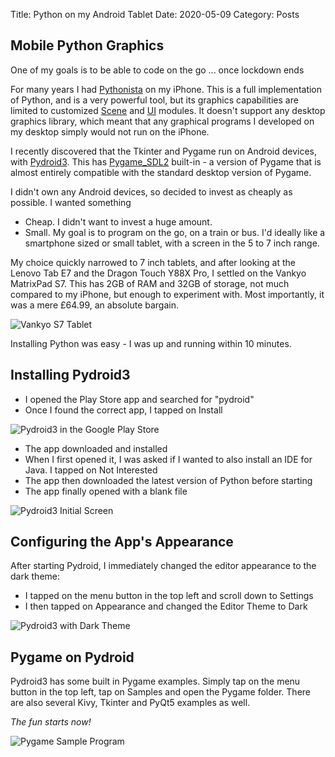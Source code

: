 Title: Python on my Android Tablet
Date: 2020-05-09
Category: Posts

## Mobile Python Graphics ##

One of my goals is to be able to code on the go ... once lockdown ends

For many years I had [Pythonista](http://omz-software.com/pythonista/) on my iPhone. This is a full implementation of Python, and is a very powerful tool, but its graphics capabilities are limited to customized [Scene](http://omz-software.com/pythonista/docs/ios/scene.html) and [UI](http://omz-software.com/pythonista/docs/ios/ui.html) modules. It doesn't support any desktop graphics library, which meant that any graphical programs I developed on my desktop simply would not run on the iPhone.

I recently discovered that the Tkinter and Pygame run on Android devices, with [Pydroid3](https://play.google.com/store/apps/details?id=ru.iiec.pydroid3&hl=en_GB). This has [Pygame_SDL2](https://pygame-sdl2.readthedocs.io/en/latest/) built-in - a version of Pygame that is almost entirely compatible with the standard desktop version of Pygame.

I didn't own any Android devices, so decided to invest as cheaply as possible.  I wanted something

- Cheap. I didn't want to invest a huge amount.
- Small. My goal is to program on the go, on a train or bus. I'd ideally like a smartphone sized or small tablet, with a screen in the 5 to 7 inch range.

My choice quickly narrowed to 7 inch tablets, and after looking at the Lenovo Tab E7 and the Dragon Touch Y88X Pro, I settled on the Vankyo MatrixPad S7. This has 2GB of RAM and 32GB of storage, not much compared to my iPhone, but enough to experiment with. Most importantly, it was a mere £64.99, an absolute bargain.

![Vankyo S7 Tablet]({static}/images/Vankyo_S7_Tablet.jpg)

Installing Python was easy - I was up and running within 10 minutes.

## Installing Pydroid3 ##

- I opened the Play Store app and searched for "pydroid"
- Once I found the correct app, I tapped on Install

![Pydroid3 in the Google Play Store]({static}/images/Pydroid3_Install_Step_1.png)

- The app downloaded and installed
- When I first opened it, I was asked if I wanted to also install an IDE for Java. I tapped on Not Interested
- The app then downloaded the latest version of Python before starting
- The app finally opened with a blank file

![Pydroid3 Initial Screen]({static}/images/Pydroid3_Install_Step_2.png)

## Configuring the App's Appearance ##

After starting Pydroid, I immediately changed the editor appearance to the dark theme:

- I tapped on the menu button in the top left and scroll down to Settings
- I then tapped on Appearance and changed the Editor Theme to Dark

![Pydroid3 with Dark Theme]({static}/images/Pydroid3_Install_Step_3.png)

## Pygame on Pydroid ##

Pydroid3 has some built in Pygame examples. Simply tap on the menu button in the top left, tap on Samples and open the Pygame folder. There are also several Kivy, Tkinter and PyQt5 examples as well.

*The fun starts now!*

![Pygame Sample Program]({static}/images/Pydroid3_Install_Step_4.png)
